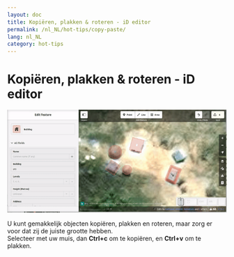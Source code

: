 ```yaml
---
layout: doc
title: Kopiëren, plakken & roteren - iD editor
permalink: /nl_NL/hot-tips/copy-paste/
lang: nl_NL
category: hot-tips
---
```


Kopiëren, plakken & roteren - iD editor
============

![copy-paste][]


U kunt gemakkelijk objecten kopiëren, plakken en roteren, maar zorg er voor dat zij de juiste grootte hebben.  
Selecteer met uw muis, dan **Ctrl+c** om te kopiëren, en **Ctrl+v** om te plakken.  

[copy-paste]:/images/hot-tips/copy-paste.gif
[keymon]:/images/hot-tips/keymon.png